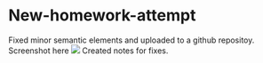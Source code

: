 # New-homework-attempt

Fixed minor semantic elements and uploaded to a github repositoy. Screenshot here ![](./assets/images/online-reputation-management.jpg) Created notes for fixes.
